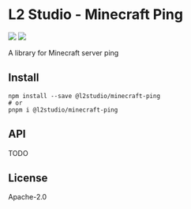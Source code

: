 # L2 Studio - Minecraft Ping

<p>
<a href="https://github.com/l2studio/minecraft-ping/actions"><img src="https://img.shields.io/github/workflow/status/l2studio/minecraft-ping/CI?logo=github&style=flat-square"/></a>
<a href="https://www.npmjs.com/package/@l2studio/minecraft-ping"><img src="https://img.shields.io/npm/v/@l2studio/minecraft-ping?logo=npm&style=flat-square"/></a>
</p>

A library for Minecraft server ping

## Install

```shell
npm install --save @l2studio/minecraft-ping
# or
pnpm i @l2studio/minecraft-ping
```

## API

TODO

## License

Apache-2.0
